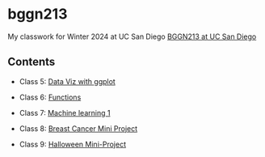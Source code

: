 # bggn213
My classwork for Winter 2024 at UC San Diego [BGGN213 at UC San Diego](https://bioboot.github.io/bggn213_W24/)

## Contents

- Class 5: [Data Viz with ggplot]()

- Class 6: [Functions](https://github.com/AigerimKuanbay/bggn213/blob/main/class06/class06.md)

- Class 7: [Machine learning 1](https://github.com/AigerimKuanbay/bggn213/blob/main/class07/class07.md)

- Class 8: [Breast Cancer Mini Project](https://github.com/AigerimKuanbay/bggn213/blob/main/class08/class08.md)

- Class 9: [Halloween Mini-Project](https://github.com/AigerimKuanbay/bggn213/blob/main/class09/class09.md)
